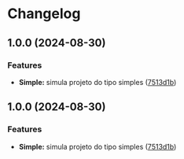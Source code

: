 # Changelog

## 1.0.0 (2024-08-30)


### Features

* **Simple:** simula projeto do tipo simples ([7513d1b](https://github.com/renebentes/release-please/commit/7513d1bf66c58f675c4161981e785bce42597151))

## 1.0.0 (2024-08-30)


### Features

* **Simple:** simula projeto do tipo simples ([7513d1b](https://github.com/renebentes/release-please/commit/7513d1bf66c58f675c4161981e785bce42597151))
